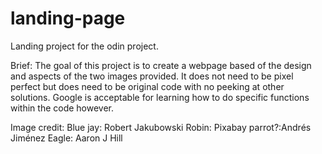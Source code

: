 # landing-page
Landing project for the odin project. 

Brief: 
    The goal of this project is to create a webpage based of the design and aspects of the two images provided. 
    It does not need to be pixel perfect but does need to be original code with no peeking at other solutions. 
    Google is acceptable for learning how to do specific functions within the code however. 

Image credit:
 Blue jay: Robert Jakubowski
 Robin: Pixabay
 parrot?:Andrés Jiménez
 Eagle: Aaron J Hill